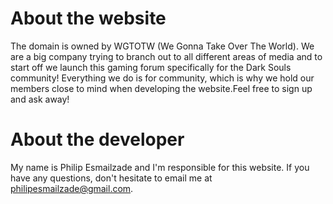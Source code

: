 <h1 class="marcellus">About the website</h1>

The domain is owned by WGTOTW (We Gonna Take Over The World). We are a big company trying to branch out to all different areas of media and to start off we launch this gaming forum specifically for the Dark Souls community! Everything we do is for community, which is why we hold our members close to mind when developing the website.Feel free to sign up and ask away!

<h1 class="marcellus">About the developer</h1>

My name is Philip Esmailzade and I'm responsible for this website. If you have any questions, don't hesitate to email me at philipesmailzade@gmail.com.
